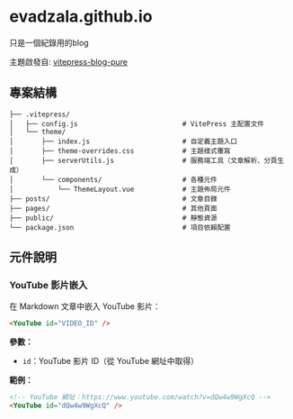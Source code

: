 # evadzala.github.io

只是一個紀錄用的blog

主題啟發自: [vitepress-blog-pure](https://github.com/airene/vitepress-blog-pure)

## 專案結構

```
├── .vitepress/
│   ├── config.js                          # VitePress 主配置文件
│   └── theme/
│       ├── index.js                       # 自定義主題入口
│       ├── theme-overrides.css            # 主題樣式覆寫
│       ├── serverUtils.js                 # 服務端工具（文章解析、分頁生成）
│       └── components/                    # 各種元件
│           └── ThemeLayout.vue            # 主題佈局元件
├── posts/                                 # 文章目錄
├── pages/                                 # 其他頁面
├── public/                                # 靜態資源
└── package.json                           # 項目依賴配置
```

## 元件說明

### YouTube 影片嵌入

在 Markdown 文章中嵌入 YouTube 影片：

```markdown
<YouTube id="VIDEO_ID" />
```

**參數：**
- `id`：YouTube 影片 ID（從 YouTube 網址中取得）

**範例：**
```markdown
<!-- YouTube 網址：https://www.youtube.com/watch?v=dQw4w9WgXcQ -->
<YouTube id="dQw4w9WgXcQ" />
```
